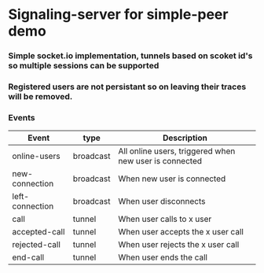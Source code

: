 # Signaling-server for simple-peer demo

### Simple socket.io implementation, tunnels based on scoket id's so multiple sessions can be supported

### Registered users are not persistant so on leaving their traces will be removed.

### Events
| Event | type | Description |
| --- | ---|--- |
| online-users|broadcast | All online users, triggered when new user is connected |
| new-connection |broadcast |When new user is connected |
| left-connection |broadcast |When user disconnects |
| call |tunnel |When user calls to x user|
| accepted-call |tunnel |When user accepts the x user call|
| rejected-call |tunnel |When user rejects the x user call|
| end-call |tunnel |When user ends the call|
